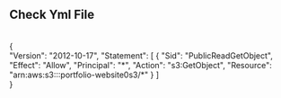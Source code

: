 ## Check Yml File 
<br>
{
<br>
    "Version": "2012-10-17",
    "Statement": [
        {
            "Sid": "PublicReadGetObject",
            "Effect": "Allow",
            "Principal": "*",
            "Action": "s3:GetObject",
            "Resource": "arn:aws:s3:::portfolio-website0s3/*"
        }
    ]
    <br>
}
